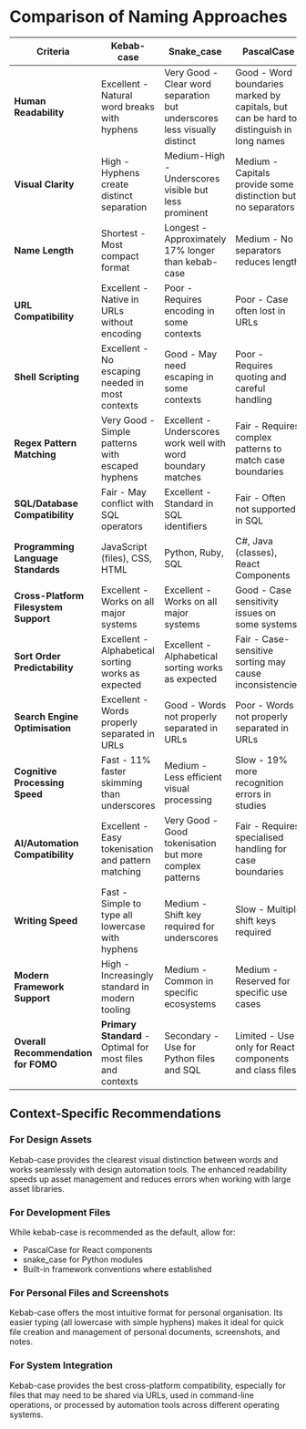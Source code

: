 # Comparison of Naming Approaches

| Criteria | Kebab-case | Snake_case | PascalCase | camelCase |
|----------|------------|------------|------------|-----------|
| **Human Readability** | Excellent - Natural word breaks with hyphens | Very Good - Clear word separation but underscores less visually distinct | Good - Word boundaries marked by capitals, but can be hard to distinguish in long names | Fair - Initial lowercase can blend words together |
| **Visual Clarity** | High - Hyphens create distinct separation | Medium-High - Underscores visible but less prominent | Medium - Capitals provide some distinction but no separators | Low - No separators and mixed case |
| **Name Length** | Shortest - Most compact format | Longest - Approximately 17% longer than kebab-case | Medium - No separators reduces length | Medium - No separators reduces length |
| **URL Compatibility** | Excellent - Native in URLs without encoding | Poor - Requires encoding in some contexts | Poor - Case often lost in URLs | Poor - Case often lost in URLs |
| **Shell Scripting** | Excellent - No escaping needed in most contexts | Good - May need escaping in some contexts | Poor - Requires quoting and careful handling | Poor - Requires quoting and careful handling |
| **Regex Pattern Matching** | Very Good - Simple patterns with escaped hyphens | Excellent - Underscores work well with word boundary matches | Fair - Requires complex patterns to match case boundaries | Fair - Requires complex patterns to match case boundaries |
| **SQL/Database Compatibility** | Fair - May conflict with SQL operators | Excellent - Standard in SQL identifiers | Fair - Often not supported in SQL | Fair - Often not supported in SQL |
| **Programming Language Standards** | JavaScript (files), CSS, HTML | Python, Ruby, SQL | C#, Java (classes), React Components | JavaScript (variables), Java (methods) |
| **Cross-Platform Filesystem Support** | Excellent - Works on all major systems | Excellent - Works on all major systems | Good - Case sensitivity issues on some systems | Good - Case sensitivity issues on some systems |
| **Sort Order Predictability** | Excellent - Alphabetical sorting works as expected | Excellent - Alphabetical sorting works as expected | Fair - Case-sensitive sorting may cause inconsistencies | Fair - Case-sensitive sorting may cause inconsistencies |
| **Search Engine Optimisation** | Excellent - Words properly separated in URLs | Good - Words not properly separated in URLs | Poor - Words not properly separated in URLs | Poor - Words not properly separated in URLs |
| **Cognitive Processing Speed** | Fast - 11% faster skimming than underscores | Medium - Less efficient visual processing | Slow - 19% more recognition errors in studies | Slow - Mixed case requires more cognitive effort |
| **AI/Automation Compatibility** | Excellent - Easy tokenisation and pattern matching | Very Good - Good tokenisation but more complex patterns | Fair - Requires specialised handling for case boundaries | Fair - Requires specialised handling for case boundaries |
| **Writing Speed** | Fast - Simple to type all lowercase with hyphens | Medium - Shift key required for underscores | Slow - Multiple shift keys required | Medium - Shifting between cases required |
| **Modern Framework Support** | High - Increasingly standard in modern tooling | Medium - Common in specific ecosystems | Medium - Reserved for specific use cases | Medium - Reserved for specific use cases |
| **Overall Recommendation for FOMO** | **Primary Standard** - Optimal for most files and contexts | Secondary - Use for Python files and SQL | Limited - Use only for React components and class files | Not Recommended - Limited use cases within FOMO |

## Context-Specific Recommendations

### For Design Assets
Kebab-case provides the clearest visual distinction between words and works seamlessly with design automation tools. The enhanced readability speeds up asset management and reduces errors when working with large asset libraries.

### For Development Files
While kebab-case is recommended as the default, allow for:
- PascalCase for React components
- snake_case for Python modules
- Built-in framework conventions where established 

### For Personal Files and Screenshots
Kebab-case offers the most intuitive format for personal organisation. Its easier typing (all lowercase with simple hyphens) makes it ideal for quick file creation and management of personal documents, screenshots, and notes.

### For System Integration
Kebab-case provides the best cross-platform compatibility, especially for files that may need to be shared via URLs, used in command-line operations, or processed by automation tools across different operating systems.
